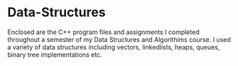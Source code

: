 # Data-Structures

Enclosed are the C++ program files and assignments I completed throughout a semester of my Data Structures and Algorithims course. I used a variety of data structures including vectors, linkedlists, heaps, queues, binary tree implementations etc. 
